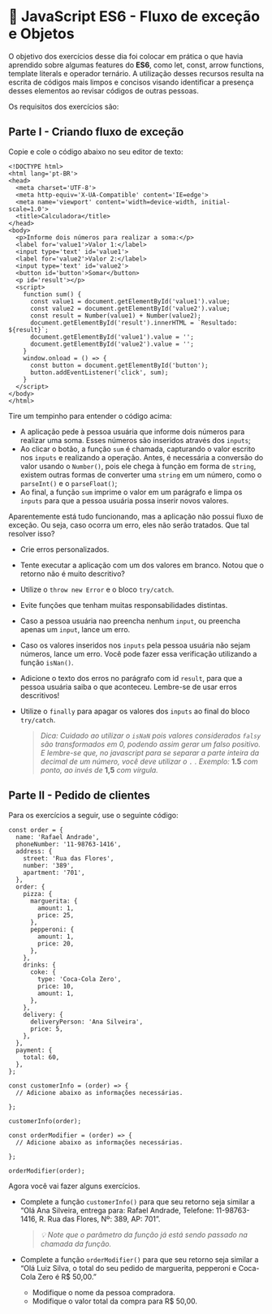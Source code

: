 # :pencil: JavaScript ES6 - Fluxo de exceção e Objetos

O objetivo dos exercícios desse dia foi colocar em prática o que havia aprendido sobre algumas features do **ES6**, como let, const, arrow functions, template literals e operador ternário. A utilização desses recursos resulta na escrita de códigos mais limpos e concisos visando identificar a presença desses elementos ao revisar códigos de outras pessoas.

Os requisitos dos exercícios são:

## Parte I - Criando fluxo de exceção

Copie e cole o código abaixo no seu editor de texto:

```
<!DOCTYPE html>
<html lang='pt-BR'>
<head>
  <meta charset='UTF-8'>
  <meta http-equiv='X-UA-Compatible' content='IE=edge'>
  <meta name='viewport' content='width=device-width, initial-scale=1.0'>
  <title>Calculadora</title>
</head>
<body>
  <p>Informe dois números para realizar a soma:</p>
  <label for='value1'>Valor 1:</label>
  <input type='text' id='value1'>
  <label for='value2'>Valor 2:</label>
  <input type='text' id='value2'>
  <button id='button'>Somar</button>
  <p id='result'></p>
  <script>
    function sum() {
      const value1 = document.getElementById('value1').value;
      const value2 = document.getElementById('value2').value;
      const result = Number(value1) + Number(value2);
      document.getElementById('result').innerHTML = `Resultado: ${result}`;
      document.getElementById('value1').value = '';
      document.getElementById('value2').value = '';
    }
    window.onload = () => {
      const button = document.getElementById('button');
      button.addEventListener('click', sum);
    }
  </script>
</body>
</html>
```

Tire um tempinho para entender o código acima:

- A aplicação pede à pessoa usuária que informe dois números para realizar uma soma. Esses números são inseridos através dos `inputs`;
- Ao clicar o botão, a função `sum` é chamada, capturando o valor escrito nos `inputs` e realizando a operação. Antes, é necessária a conversão do valor usando o `Number()`, pois ele chega à função em forma de `string`, existem outras formas de converter uma `string` em um número, como o `parseInt()` e o `parseFloat()`;
- Ao final, a função `sum` imprime o valor em um parágrafo e limpa os `inputs` para que a pessoa usuária possa inserir novos valores.

Aparentemente está tudo funcionando, mas a aplicação não possui fluxo de exceção. Ou seja, caso ocorra um erro, eles não serão tratados. Que tal resolver isso?

- Crie erros personalizados.
- Tente executar a aplicação com um dos valores em branco. Notou que o retorno não é muito descritivo?
- Utilize o `throw new Error` e o bloco `try/catch`.
- Evite funções que tenham muitas responsabilidades distintas.
- Caso a pessoa usuária nao preencha nenhum `input`, ou preencha apenas um `input`, lance um erro.
- Caso os valores inseridos nos `inputs` pela pessoa usuária não sejam números, lance um erro. Você pode fazer essa verificação utilizando a função `isNan()`.
- Adicione o texto dos erros no parágrafo com id `result`, para que a pessoa usuária saiba o que aconteceu. Lembre-se de usar erros descritivos!
- Utilize o `finally` para apagar os valores dos `inputs` ao final do bloco `try/catch`.

  > _Dica: Cuidado ao utilizar o `isNaN` pois valores considerados `falsy` são transformados em 0, podendo assim gerar um falso positivo. E lembre-se que, no javascript para se separar a parte inteira da decimal de um número, você deve utilizar o `.` . Exemplo:_ **1.5** _com ponto, ao invés de_ **1,5** _com vírgula._

## Parte II - Pedido de clientes

Para os exercícios a seguir, use o seguinte código:

```
const order = {
  name: 'Rafael Andrade',
  phoneNumber: '11-98763-1416',
  address: {
    street: 'Rua das Flores',
    number: '389',
    apartment: '701',
  },
  order: {
    pizza: {
      marguerita: {
        amount: 1,
        price: 25,
      },
      pepperoni: {
        amount: 1,
        price: 20,
      },
    },
    drinks: {
      coke: {
        type: 'Coca-Cola Zero',
        price: 10,
        amount: 1,
      },
    },
    delivery: {
      deliveryPerson: 'Ana Silveira',
      price: 5,
    },
  },
  payment: {
    total: 60,
  },
};

const customerInfo = (order) => {
  // Adicione abaixo as informações necessárias.

};

customerInfo(order);

const orderModifier = (order) => {
  // Adicione abaixo as informações necessárias.

};

orderModifier(order);
```

Agora você vai fazer alguns exercícios.

- Complete a função `customerInfo()` para que seu retorno seja similar a “Olá Ana Silveira, entrega para: Rafael Andrade, Telefone: 11-98763-1416, R. Rua das Flores, Nº: 389, AP: 701”.

  > _💡 Note que o parâmetro da função já está sendo passado na chamada da função._
  
- Complete a função `orderModifier()` para que seu retorno seja similar a “Olá Luiz Silva, o total do seu pedido de marguerita, pepperoni e Coca-Cola Zero é R$ 50,00.”
  - Modifique o nome da pessoa compradora.
  - Modifique o valor total da compra para R$ 50,00.
